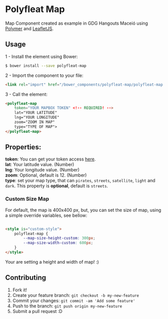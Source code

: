# Polyfleat Map

Map Component created as example in GDG Hangouts Maceió using [Polymer](https://www.polymer-project.org/1.0/) and [LeafletJS](http://leafletjs.com/).

## Usage

1 - Install the element using Bower:

``` bash
$ bower install --save polyfleat-map 
```

2 - Import the component to your file: 

``` html
<link rel="import" href="/bower_components/polyfleat-map/polyfleat-map.html">
```

3 - Call the element: 

``` html
<polyfleat-map
	token="YOUR MAPBOX TOKEN" <!-- REQUIRED! --> 
	lat="YOUR LATITUDE"
	lng="YOUR LONGITUDE"
	zoom="ZOOM IN MAP"
	type="TYPE OF MAP">
</polyfleat-map>
```

## Properties: 
**token**: You can get your token access [here](https://www.mapbox.com/studio/). <br>
**lat**: Your latitude value. (Number)<br>
**lng**: Your longitude value. (Number)<br>
**zoom**: Optional, default is 12. (Number)<br>
**type**: set your map type, that can `pirates`, `streets`, `satellite`, `light` and `dark`. This property is **optional**, default is `streets`.

### Custom Size Map

For default, the map is 400x400 px, but, you can set the size of map, using a simple override variables, see bellow: 

``` html

<style is="custom-style">
	polyfleat-map {
		--map-size-height-custom: 300px;
		--map-size-width-custom: 600px;
	}
</style>
````

Your are setting a height and width of map! :)

## Contributing
1. Fork it!
2. Create your feature branch: `git checkout -b my-new-feature`
3. Commit your changes: `git commit -am 'Add some feature'`
4. Push to the branch: `git push origin my-new-feature`
5. Submit a pull request :D

